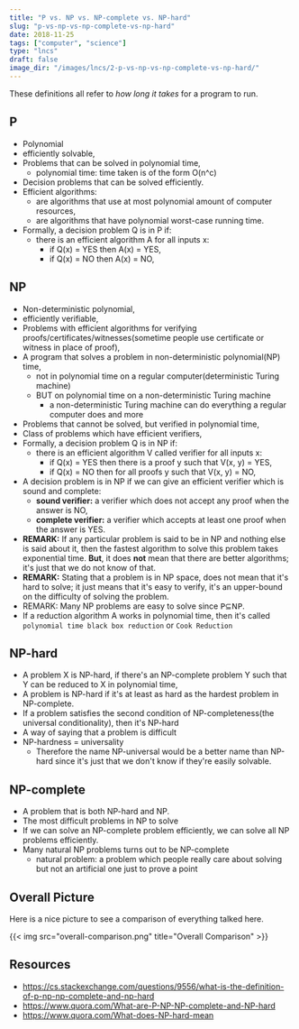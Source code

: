 ```yaml
---
title: "P vs. NP vs. NP-complete vs. NP-hard"
slug: "p-vs-np-vs-np-complete-vs-np-hard"
date: 2018-11-25
tags: ["computer", "science"]
type: "lncs"
draft: false
image_dir: "/images/lncs/2-p-vs-np-vs-np-complete-vs-np-hard/"
---
```

These definitions all refer to *how long it takes* for a program to run.

## P
- Polynomial
- efficiently solvable,
- Problems that can be solved in polynomial time,
	- polynomial time: time taken is of the form O(n^c)
- Decision problems that can be solved efficiently.
- Efficient algorithms:
	- are algorithms that use at most polynomial amount of computer resources,
	- are algorithms that have polynomial worst-case running time.
- Formally, a decision problem Q is in P if:
	- there is an efficient algorithm A for all inputs x:
		- if Q(x) = YES then A(x) = YES,
		- if Q(x) = NO then A(x) = NO,

## NP
- Non-deterministic polynomial,
- efficiently verifiable,
- Problems with efficient algorithms for verifying proofs/certificates/witnesses(sometime people use certificate or witness in place of proof),
- A program that solves a problem in non-deterministic polynomial(NP) time,
	- not in polynomial time on a regular computer(deterministic Turing machine)
	- BUT on polynomial time on a non-deterministic Turing machine
		- a non-deterministic Turing machine can do everything a regular computer does and more
- Problems that cannot be solved, but verified in polynomial time,
- Class of problems which have efficient verifiers,
- Formally, a decision problem Q is in NP if:
	- there is an efficient algorithm V called verifier for all inputs x:
		- if Q(x) = YES then there is a proof y such that V(x, y) = YES,
		- if Q(x) = NO then for all proofs y such that V(x, y) = NO,
- A decision problem is in NP if we can give an efficient verifier which is sound and complete:
	- **sound verifier:** a verifier which does not accept any proof when the answer is NO,
	- **complete verifier:** a verifier which accepts at least one proof when the answer is YES.
- **REMARK:** If any particular problem is said to be in NP and nothing else is said about it, then the fastest algorithm to solve this problem takes exponential time. **But**, it does **not** mean that there are better algorithms; it's just that we do not know of that.
- **REMARK:** Stating that a problem is in NP space, does not mean that it's hard to solve; it just means that it's easy to verify, it's an upper-bound on the difficulty of solving the problem.
- REMARK: Many NP problems are easy to solve since 𝖯⊆𝖭𝖯.
- If a reduction algorithm A works in polynomial time, then it's called `polynomial time black box reduction` or `Cook Reduction`

## NP-hard
- A problem X is NP-hard, if there's an NP-complete problem Y such that Y can be reduced to X in polynomial time,
- A problem is NP-hard if it's at least as hard as the hardest problem in NP-complete.
- If a problem satisfies the second condition of NP-completeness(the universal conditionality), then it's NP-hard
- A way of saying that a problem is difficult
- NP-hardness = universality
	- Therefore the name NP-universal would be a better name than NP-hard since it's just that we don't know if they're easily solvable.

## NP-complete
- A problem that is both NP-hard and NP.
- The most difficult problems in NP to solve
- If we can solve an NP-complete problem efficiently, we can solve all NP problems efficiently.
- Many natural NP problems turns out to be NP-complete
	- natural problem: a problem which people really care about solving but not an artificial one just to prove a point

## Overall Picture
Here is a nice picture to see a comparison of everything talked here.

{{< img src="overall-comparison.png" title="Overall Comparison" >}}

## Resources
- https://cs.stackexchange.com/questions/9556/what-is-the-definition-of-p-np-np-complete-and-np-hard
- https://www.quora.com/What-are-P-NP-NP-complete-and-NP-hard
- https://www.quora.com/What-does-NP-hard-mean